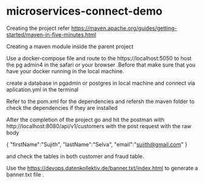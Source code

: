 # microservices-connect-demo

Creating the project refer https://maven.apache.org/guides/getting-started/maven-in-five-minutes.html

Creating a maven module inside the parent project 

Use a docker-compose file and route to the https://localhost:5050 to host the pg admin4 in the safari or your browser .Before that make sure that you have 
your docker running in the local machine.

create a database in pgadmin or postgres in local machine and connect via aplication.yml in the terminal

Refer to the pom.xml for the dependencies and refersh the maven folder to check the dependencies if they are installed

After the completion of the project go and hit the postman with http://localhost:8080/api/v1/customers with the post request with the raw body 

{
    "firstName":"Sujith",
    "lastName":"Selva",
    "email":"sujith@gmail.com"
} 

and check the tables in both customer and fraud table.


Use the https://devops.datenkollektiv.de/banner.txt/index.html to generate a banner.txt file .
